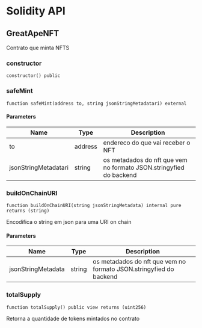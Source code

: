 # Solidity API

## GreatApeNFT

Contrato que minta NFTS

### constructor

```solidity
constructor() public
```

### safeMint

```solidity
function safeMint(address to, string jsonStringMetadatari) external
```

#### Parameters

| Name | Type | Description |
| ---- | ---- | ----------- |
| to | address | endereco do que vai receber o NFT |
| jsonStringMetadatari | string | os metadados do nft que vem no formato JSON.stringyfied do backend |

### buildOnChainURI

```solidity
function buildOnChainURI(string jsonStringMetadata) internal pure returns (string)
```

Encodifica o string em json para uma URI on chain

#### Parameters

| Name | Type | Description |
| ---- | ---- | ----------- |
| jsonStringMetadata | string | os metadados do nft que vem no formato JSON.stringyfied do backend |

### totalSupply

```solidity
function totalSupply() public view returns (uint256)
```

Retorna a quantidade de tokens mintados no contrato

